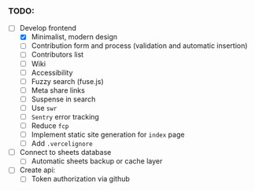 ### TODO:

- [ ] Develop frontend
  - [x] Minimalist, modern design
  - [ ] Contribution form and process (validation and automatic insertion)
  - [ ] Contributors list
  - [ ] Wiki
  - [ ] Accessibility
  - [ ] Fuzzy search (fuse.js)
  - [ ] Meta share links
  - [ ] Suspense in search
  - [ ] Use `swr`
  - [ ] `Sentry` error tracking
  - [ ] Reduce `fcp`
  - [ ] Implement static site generation for `index` page
  - [ ] Add `.vercelignore`
- [ ] Connect to sheets database
  - [ ] Automatic sheets backup or cache layer
- [ ] Create api:
  - [ ] Token authorization via github
